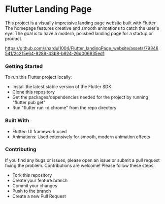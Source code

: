 # Flutter Landing Page
This project is a visually impressive landing page website built with Flutter
The homepage features creative and smooth animations to catch the user's eye. The goal is to have a modern, polished landing page for a startup or product.

https://github.com/shardul1004/Flutter_landingPage_website/assets/79348541/2c215e64-8289-43b8-b924-26d006935ed1 


### Getting Started
To run this Flutter project locally:
- Install the latest stable version of the Flutter SDK
- Clone this repository
- Get the packages/dependencies needed for the project by running "flutter pub get"
- Run "flutter run -d chrome" from the repo directory

### Built With
- Flutter: UI framework used
- Animations: Used extensively for smooth, modern animation effects

### Contributing
If you find any bugs or issues, please open an issue or submit a pull request fixing the problem.
Contributions are welcome! Please follow these steps:
- Fork this repository
- Create your feature branch
- Commit your changes
- Push to the branch
- Create a new Pull Request
